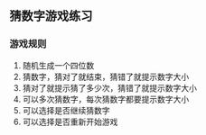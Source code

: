 ## 猜数字游戏练习
### 游戏规则
1. 随机生成一个四位数
2. 猜数字，猜对了就结束，猜错了就提示数字大小
3. 猜对了就提示猜了多少次，猜错了就提示数字大小
4. 可以多次猜数字，每次猜数字都要提示数字大小
5. 可以选择是否继续猜数字
6. 可以选择是否重新开始游戏